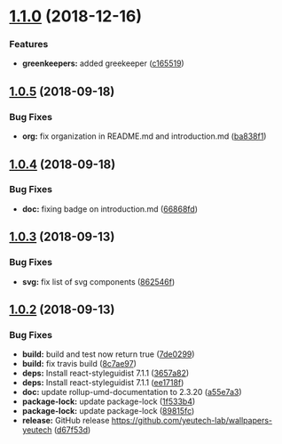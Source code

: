 # [1.1.0](https://github.com/yeutech-lab/wallpapers-yeutech/compare/v1.0.5...v1.1.0) (2018-12-16)


### Features

* **greenkeepers:** added greekeeper ([c165519](https://github.com/yeutech-lab/wallpapers-yeutech/commit/c165519))

## [1.0.5](https://github.com/yeutech-lab/wallpapers-yeutech/compare/v1.0.4...v1.0.5) (2018-09-18)


### Bug Fixes

* **org:** fix organization in README.md and introduction.md ([ba838f1](https://github.com/yeutech-lab/wallpapers-yeutech/commit/ba838f1))

## [1.0.4](https://github.com/yeutech-lab/wallpapers-yeutech/compare/v1.0.3...v1.0.4) (2018-09-18)


### Bug Fixes

* **doc:** fixing badge on introduction.md ([66868fd](https://github.com/yeutech-lab/wallpapers-yeutech/commit/66868fd))

## [1.0.3](https://github.com/yeutech-lab/wallpapers-yeutech/compare/v1.0.2...v1.0.3) (2018-09-13)


### Bug Fixes

* **svg:** fix list of svg components ([862546f](https://github.com/yeutech-lab/wallpapers-yeutech/commit/862546f))

## [1.0.2](https://github.com/yeutech-lab/wallpapers-yeutech/compare/v1.0.1...v1.0.2) (2018-09-13)


### Bug Fixes

* **build:** build and test now return true ([7de0299](https://github.com/yeutech-lab/wallpapers-yeutech/commit/7de0299))
* **build:** fix travis build ([8c7ae97](https://github.com/yeutech-lab/wallpapers-yeutech/commit/8c7ae97))
* **deps:** Install react-styleguidist 7.1.1 ([3657a82](https://github.com/yeutech-lab/wallpapers-yeutech/commit/3657a82))
* **deps:** Install react-styleguidist 7.1.1 ([ee1718f](https://github.com/yeutech-lab/wallpapers-yeutech/commit/ee1718f))
* **doc:** update rollup-umd-documentation to 2.3.20 ([a55e7a3](https://github.com/yeutech-lab/wallpapers-yeutech/commit/a55e7a3))
* **package-lock:** update package-lock ([1f533b4](https://github.com/yeutech-lab/wallpapers-yeutech/commit/1f533b4))
* **package-lock:** update package-lock ([89815fc](https://github.com/yeutech-lab/wallpapers-yeutech/commit/89815fc))
* **release:** GitHub release https://github.com/yeutech-lab/wallpapers-yeutech ([d67f53d](https://github.com/yeutech-lab/wallpapers-yeutech/commit/d67f53d))
